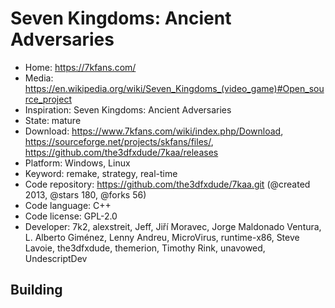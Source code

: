 # Seven Kingdoms: Ancient Adversaries

- Home: https://7kfans.com/
- Media: https://en.wikipedia.org/wiki/Seven_Kingdoms_(video_game)#Open_source_project
- Inspiration: Seven Kingdoms: Ancient Adversaries
- State: mature
- Download: https://www.7kfans.com/wiki/index.php/Download, https://sourceforge.net/projects/skfans/files/, https://github.com/the3dfxdude/7kaa/releases
- Platform: Windows, Linux
- Keyword: remake, strategy, real-time
- Code repository: https://github.com/the3dfxdude/7kaa.git (@created 2013, @stars 180, @forks 56)
- Code language: C++
- Code license: GPL-2.0
- Developer: 7k2, alexstreit, Jeff, Jiří Moravec, Jorge Maldonado Ventura, L. Alberto Giménez, Lenny Andreu, MicroVirus, runtime-x86, Steve Lavoie, the3dfxdude, themerion, Timothy Rink, unavowed, UndescriptDev

## Building
